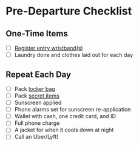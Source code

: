 # Pre-Departure Checklist

## One-Time Items
- [ ] [Register entry wristband(s)](https://sfoutsidelands2016.pay.intellifest.com/quicklink)
- [ ] Laundry done and clothes laid out for each day

## Repeat Each Day
- [ ] Pack [locker bag](https://github.com/mattlebel/Outside-Lands-2016/blob/master/checklists/locker_bag_packing_checklist.md)
- [ ] Pack [secret items](https://github.com/mattlebel/Outside-Lands-2016/blob/master/checklists/secret_items_checklist.md)
- [ ] Sunscreen applied
- [ ] Phone alarms set for sunscreen re-application
- [ ] Wallet with cash, one credit card, and ID
- [ ] Full phone charge
- [ ] A jacket for when it cools down at night
- [ ] Call an Uber/Lyft!
